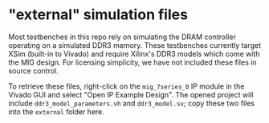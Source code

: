 # "external" simulation files

Most testbenches in this repo rely on simulating the DRAM controller operating on a simulated DDR3
memory. These testbenches currently target XSim (built-in to Vivado) and require Xilinx's DDR3
models which come with the MIG design. For licensing simplicity, we have not included these files in
source control.

To retrieve these files, right-click on the `mig_7series_0` IP module in the Vivado GUI and select
"Open IP Example Design". The opened project will include `ddr3_model_parameters.vh` and
`ddr3_model.sv`; copy these two files into the `external` folder here.
